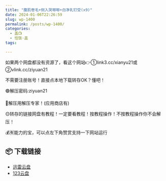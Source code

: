 ```yaml
---
title: "腹肌卷毛+侧入哭唧唧+白净乳钉受(x9)"
date: 2024-01-06T22:26:59
slug: wp-1400
permalink: /posts/wp-1400/
categories:
  - 盖📺
  - 恰饭·盖
tags:

---
```


如果两个网盘都没有资源了，看这个网站👉①link3.cc/xianyu21或②vlink.cc/ziyuan21

不需要注册账号！直接点本地下载转存OK？懂吧！

🟢解压密码:ziyuan21

🔵解压用解压专家！(应用商店有)

🟡转存的链接网盘有教程！一定要看教程！按教程操作！不按教程操作你不会解压！

💰🈶能力的宝，可以点左下角赞赏支持一下网站运行

## 📦 下载链接
- [迅雷云盘](https://blziyuan21.com/pay-download/1400?key=9d31b2fb42&down_id=0)
- [123云盘](https://blziyuan21.com/pay-download/1400?key=9d31b2fb42&down_id=1)

